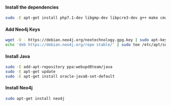 #### Install the dependencies
```bash
sudo -E apt-get install php7.1-dev libgmp-dev libpcre3-dev g++ make cmake libssl-dev openssl
```

#### Add Neo4j Keys
```bash
wget -O - https://debian.neo4j.org/neotechnology.gpg.key | sudo apt-key add -
echo 'deb https://debian.neo4j.org/repo stable/' | sudo tee /etc/apt/sources.list.d/neo4j.list
```

#### Install Java
```bash
sudo -E add-apt-repository ppa:webupd8team/java
sudo -E apt-get update 
sudo -E apt-get install oracle-java8-set-default
```

#### Install Neo4j
```bash
sudo apt-get install neo4j
```
